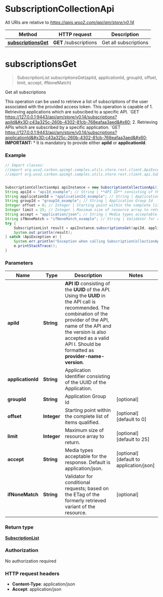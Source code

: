 # SubscriptionCollectionApi

All URIs are relative to *https://apis.wso2.com/api/am/store/v0.14*

Method | HTTP request | Description
------------- | ------------- | -------------
[**subscriptionsGet**](SubscriptionCollectionApi.md#subscriptionsGet) | **GET** /subscriptions | Get all subscriptions 


<a name="subscriptionsGet"></a>
# **subscriptionsGet**
> SubscriptionList subscriptionsGet(apiId, applicationId, groupId, offset, limit, accept, ifNoneMatch)

Get all subscriptions 

This operation can be used to retrieve a list of subscriptions of the user associated with the provided access token. This operation is capable of  1. Retrieving applications which are subscibed to a specific API. &#x60;GET https://127.0.0.1:9443/api/am/store/v0.14/subscriptions?apiId&#x3D;c43a325c-260b-4302-81cb-768eafaa3aed&#x60;  2. Retrieving APIs which are subscribed by a specific application. &#x60;GET https://127.0.0.1:9443/api/am/store/v0.14/subscriptions?applicationId&#x3D;c43a325c-260b-4302-81cb-768eafaa3aed&#x60;  **IMPORTANT:** * It is mandatory to provide either **apiId** or **applicationId**.

### Example
```java
// Import classes:
//import org.wso2.carbon.apimgt.samples.utils.store.rest.client.ApiException;
//import org.wso2.carbon.apimgt.samples.utils.store.rest.client.api.SubscriptionCollectionApi;


SubscriptionCollectionApi apiInstance = new SubscriptionCollectionApi();
String apiId = "apiId_example"; // String | **API ID** consisting of the **UUID** of the API. Using the **UUID** in the API call is recommended. The combination of the provider of the API, name of the API and the version is also accepted as a valid API I. Should be formatted as **provider-name-version**. 
String applicationId = "applicationId_example"; // String | Application Identifier consisting of the UUID of the Application. 
String groupId = "groupId_example"; // String | Application Group Id 
Integer offset = 0; // Integer | Starting point within the complete list of items qualified. 
Integer limit = 25; // Integer | Maximum size of resource array to return. 
String accept = "application/json"; // String | Media types acceptable for the response. Default is application/json. 
String ifNoneMatch = "ifNoneMatch_example"; // String | Validator for conditional requests; based on the ETag of the formerly retrieved variant of the resource. 
try {
    SubscriptionList result = apiInstance.subscriptionsGet(apiId, applicationId, groupId, offset, limit, accept, ifNoneMatch);
    System.out.println(result);
} catch (ApiException e) {
    System.err.println("Exception when calling SubscriptionCollectionApi#subscriptionsGet");
    e.printStackTrace();
}
```

### Parameters

Name | Type | Description  | Notes
------------- | ------------- | ------------- | -------------
 **apiId** | **String**| **API ID** consisting of the **UUID** of the API. Using the **UUID** in the API call is recommended. The combination of the provider of the API, name of the API and the version is also accepted as a valid API I. Should be formatted as **provider-name-version**.  |
 **applicationId** | **String**| Application Identifier consisting of the UUID of the Application.  |
 **groupId** | **String**| Application Group Id  | [optional]
 **offset** | **Integer**| Starting point within the complete list of items qualified.  | [optional] [default to 0]
 **limit** | **Integer**| Maximum size of resource array to return.  | [optional] [default to 25]
 **accept** | **String**| Media types acceptable for the response. Default is application/json.  | [optional] [default to application/json]
 **ifNoneMatch** | **String**| Validator for conditional requests; based on the ETag of the formerly retrieved variant of the resource.  | [optional]

### Return type

[**SubscriptionList**](SubscriptionList.md)

### Authorization

No authorization required

### HTTP request headers

 - **Content-Type**: application/json
 - **Accept**: application/json


